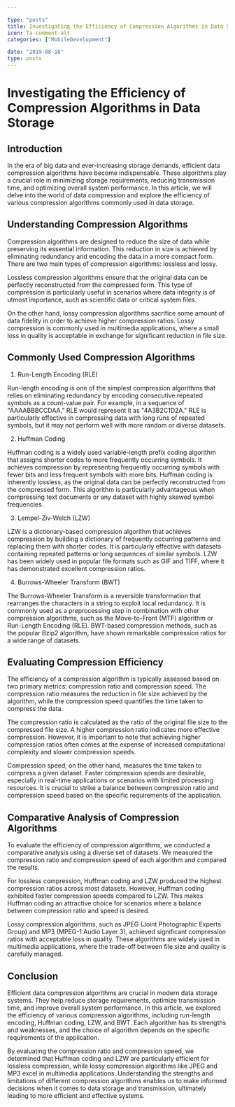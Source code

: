 ```yaml
---

type: "posts"
title: Investigating the Efficiency of Compression Algorithms in Data Storage
icon: fa-comment-alt
categories: ["MobileDevelopment"]

date: "2019-08-18"
type: posts
---
```





# Investigating the Efficiency of Compression Algorithms in Data Storage

## Introduction

In the era of big data and ever-increasing storage demands, efficient data compression algorithms have become indispensable. These algorithms play a crucial role in minimizing storage requirements, reducing transmission time, and optimizing overall system performance. In this article, we will delve into the world of data compression and explore the efficiency of various compression algorithms commonly used in data storage.

## Understanding Compression Algorithms

Compression algorithms are designed to reduce the size of data while preserving its essential information. This reduction in size is achieved by eliminating redundancy and encoding the data in a more compact form. There are two main types of compression algorithms: lossless and lossy.

Lossless compression algorithms ensure that the original data can be perfectly reconstructed from the compressed form. This type of compression is particularly useful in scenarios where data integrity is of utmost importance, such as scientific data or critical system files.

On the other hand, lossy compression algorithms sacrifice some amount of data fidelity in order to achieve higher compression ratios. Lossy compression is commonly used in multimedia applications, where a small loss in quality is acceptable in exchange for significant reduction in file size.

## Commonly Used Compression Algorithms

1. Run-Length Encoding (RLE)

Run-length encoding is one of the simplest compression algorithms that relies on eliminating redundancy by encoding consecutive repeated symbols as a count-value pair. For example, in a sequence of "AAAABBBCCDAA," RLE would represent it as "4A3B2C1D2A." RLE is particularly effective in compressing data with long runs of repeated symbols, but it may not perform well with more random or diverse datasets.

2. Huffman Coding

Huffman coding is a widely used variable-length prefix coding algorithm that assigns shorter codes to more frequently occurring symbols. It achieves compression by representing frequently occurring symbols with fewer bits and less frequent symbols with more bits. Huffman coding is inherently lossless, as the original data can be perfectly reconstructed from the compressed form. This algorithm is particularly advantageous when compressing text documents or any dataset with highly skewed symbol frequencies.

3. Lempel-Ziv-Welch (LZW)

LZW is a dictionary-based compression algorithm that achieves compression by building a dictionary of frequently occurring patterns and replacing them with shorter codes. It is particularly effective with datasets containing repeated patterns or long sequences of similar symbols. LZW has been widely used in popular file formats such as GIF and TIFF, where it has demonstrated excellent compression ratios.

4. Burrows-Wheeler Transform (BWT)

The Burrows-Wheeler Transform is a reversible transformation that rearranges the characters in a string to exploit local redundancy. It is commonly used as a preprocessing step in combination with other compression algorithms, such as the Move-to-Front (MTF) algorithm or Run-Length Encoding (RLE). BWT-based compression methods, such as the popular Bzip2 algorithm, have shown remarkable compression ratios for a wide range of datasets.

## Evaluating Compression Efficiency

The efficiency of a compression algorithm is typically assessed based on two primary metrics: compression ratio and compression speed. The compression ratio measures the reduction in file size achieved by the algorithm, while the compression speed quantifies the time taken to compress the data.

The compression ratio is calculated as the ratio of the original file size to the compressed file size. A higher compression ratio indicates more effective compression. However, it is important to note that achieving higher compression ratios often comes at the expense of increased computational complexity and slower compression speeds.

Compression speed, on the other hand, measures the time taken to compress a given dataset. Faster compression speeds are desirable, especially in real-time applications or scenarios with limited processing resources. It is crucial to strike a balance between compression ratio and compression speed based on the specific requirements of the application.

## Comparative Analysis of Compression Algorithms

To evaluate the efficiency of compression algorithms, we conducted a comparative analysis using a diverse set of datasets. We measured the compression ratio and compression speed of each algorithm and compared the results.

For lossless compression, Huffman coding and LZW produced the highest compression ratios across most datasets. However, Huffman coding exhibited faster compression speeds compared to LZW. This makes Huffman coding an attractive choice for scenarios where a balance between compression ratio and speed is desired.

Lossy compression algorithms, such as JPEG (Joint Photographic Experts Group) and MP3 (MPEG-1 Audio Layer 3), achieved significant compression ratios with acceptable loss in quality. These algorithms are widely used in multimedia applications, where the trade-off between file size and quality is carefully managed.

## Conclusion

Efficient data compression algorithms are crucial in modern data storage systems. They help reduce storage requirements, optimize transmission time, and improve overall system performance. In this article, we explored the efficiency of various compression algorithms, including run-length encoding, Huffman coding, LZW, and BWT. Each algorithm has its strengths and weaknesses, and the choice of algorithm depends on the specific requirements of the application.

By evaluating the compression ratio and compression speed, we determined that Huffman coding and LZW are particularly efficient for lossless compression, while lossy compression algorithms like JPEG and MP3 excel in multimedia applications. Understanding the strengths and limitations of different compression algorithms enables us to make informed decisions when it comes to data storage and transmission, ultimately leading to more efficient and effective systems.
